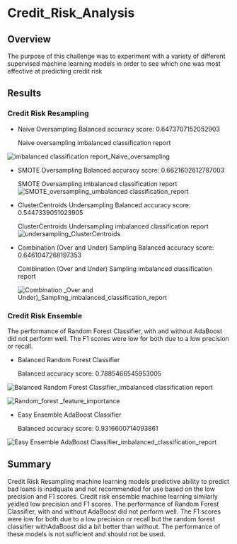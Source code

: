 # Credit_Risk_Analysis

## Overview
The purpose of this challenge was to experiment with a variety of different supervised machine learning models in order to see which one was most effective at predicting credit risk 

## Results


### Credit Risk Resampling

- Naive Oversampling
  Balanced accuracy score: 0.6473707152052903
  

  Naive oversampling imbalanced classification report
  
 ![imbalanced classification report_Naive_oversampling](https://user-images.githubusercontent.com/74462990/136706062-a580d22d-f9db-4ff2-a0fd-5ed26426bc3e.jpg)


- SMOTE Oversampling
  Balanced accuracy score: 0.6621602612787003


  SMOTE Oversampling imbalanced classification report
 ![SMOTE_oversampling_umbalanced classification_report](https://user-images.githubusercontent.com/74462990/136707697-aae1464e-775e-46f4-b2e5-719c3aeb42b9.jpg)


- ClusterCentroids Undersampling
  Balanced accuracy score: 0.5447339051023905

  ClusterCentroids Undersampling imbalanced classification report
 ![undersampling_ClusterCentroids](https://user-images.githubusercontent.com/74462990/136713692-4d0eac94-14dd-495a-b28f-a05db0b6e893.jpg)

- Combination (Over and Under) Sampling
  Balanced accuracy score: 0.6461047268197353
  
  Combination (Over and Under) Sampling imbalanced classification report
  
  ![Combination _Over and Under)_Sampling_imbalanced_classification_report](https://user-images.githubusercontent.com/74462990/136714418-1b4e4283-69d6-4430-bfe3-9f1675ecb455.jpg)


### Credit Risk Ensemble
The performance of Random Forest Classifier, with and without AdaBoost did not perform well. The F1 scores were low for both due to a low precision or recall.

- Balanced Random Forest Classifier

  Balanced accuracy score: 0.7885466545953005

 ![Balanced Random Forest Classifier_imbalanced classification report](https://user-images.githubusercontent.com/74462990/136713962-6710f536-d719-4a66-b3bd-578d41efba84.jpg)



 ![Random_forest _feature_importance](https://user-images.githubusercontent.com/74462990/136713978-ec2e758b-0d23-4dd1-a45c-4b03b46be0db.jpg)


- Easy Ensemble AdaBoost Classifier

  Balanced accuracy score: 0.9316600714093861



 ![Easy Ensemble AdaBoost Classifier_imbalanced_classification_report](https://user-images.githubusercontent.com/74462990/136714055-5a2570af-c732-41ae-9414-6fda15efd3c8.jpg)


## Summary
Credit Risk Resampling machine learning models predictive ability to predict bad loans is inadquate and not recommended for use based on the low precision and F1 scores.
Credit risk ensemble machine learning similarly yeidled low precision and F1 scores. The performance of Random Forest Classifier, with and without AdaBoost did not perform well. The F1 scores were low for both due to a low precision or recall but the random forest classifier withAdaBoost did a bit better than without. The performance of these models is not sufficient and should not be used.


  

